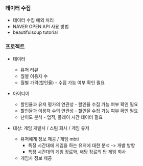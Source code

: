 ### 데이터 수집
- 데이터 수집 예외 처리
- NAVER OPEN API 사용 방법
- beautifulsoup tutorial

### 프로젝트
- 데이터
	- 유저 리뷰
	- 월별 이용자 수
	- 월별 가격(할인율) - 수집 가능 여부 확인 필요
- 아이디어
	- 할인율과 유저 평가의 연관성 - 할인율 수집 가능 여부 확인 필요
	- 할인율과 이용자 수의 연관성 - 할인율 수집 가능 여부 확인 필요
	- 난이도 분석 - 업적, 플레이 시간 데이터 필요

- 대상: 게임 개발사 / 스팀 회사 / 게임 유저
	- 유저에게 정보 제공 / 게임 mbti
		- 특정 시간대에 게임을 하는 유저에 대한 분석 -> 개발 방향 
		- 특정 시간대의 게임 장르와, 해당 장르의 탑 게임 회사
	- 게임사 정보 제공
		